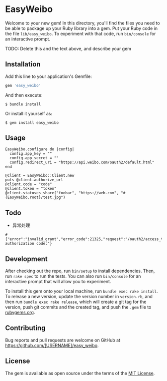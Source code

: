 # EasyWeibo

Welcome to your new gem! In this directory, you'll find the files you need to be able to package up your Ruby library into a gem. Put your Ruby code in the file `lib/easy_weibo`. To experiment with that code, run `bin/console` for an interactive prompt.

TODO: Delete this and the text above, and describe your gem

## Installation

Add this line to your application's Gemfile:

```ruby
gem 'easy_weibo'
```

And then execute:

    $ bundle install

Or install it yourself as:

    $ gem install easy_weibo

## Usage
```
EasyWeibo.configure do |config|
  config.app_key = ""
  config.app_secret = ""
  config.redirect_uri = "https://api.weibo.com/oauth2/default.html"
end

@client = EasyWeibo::Client.new
puts @client.authorize_url
@client.code = "code"
@client.token = "token"
@client.statuses_share("foobar", "https://web.com", "#{EasyWeibo.root}/test.jpg")
```

## Todo
+ 异常处理

```
# {"error":"invalid_grant","error_code":21325,"request":"/oauth2/access_token","error_uri":"/oauth2/access_token","error_description":"invalid authorization code:"}
```

## Development

After checking out the repo, run `bin/setup` to install dependencies. Then, run `rake spec` to run the tests. You can also run `bin/console` for an interactive prompt that will allow you to experiment.

To install this gem onto your local machine, run `bundle exec rake install`. To release a new version, update the version number in `version.rb`, and then run `bundle exec rake release`, which will create a git tag for the version, push git commits and the created tag, and push the `.gem` file to [rubygems.org](https://rubygems.org).

## Contributing

Bug reports and pull requests are welcome on GitHub at https://github.com/[USERNAME]/easy_weibo.

## License

The gem is available as open source under the terms of the [MIT License](https://opensource.org/licenses/MIT).
